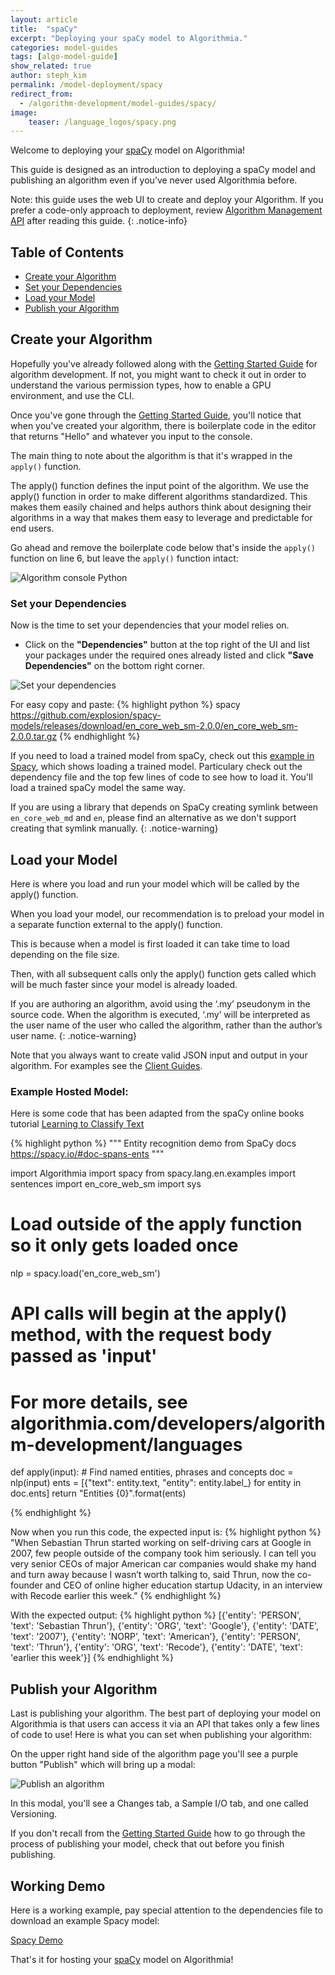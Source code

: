 ```yaml
---
layout: article
title:  "spaCy"
excerpt: "Deploying your spaCy model to Algorithmia."
categories: model-guides
tags: [algo-model-guide]
show_related: true
author: steph_kim
permalink: /model-deployment/spacy
redirect_from:
  - /algorithm-development/model-guides/spacy/
image:
    teaser: /language_logos/spacy.png
---
```


Welcome to deploying your <a href="https://spacy.io/">spaCy</a> model on Algorithmia!

This guide is designed as an introduction to deploying a spaCy model and publishing an algorithm even if you’ve never used Algorithmia before.

Note: this guide uses the web UI to create and deploy your Algorithm. If you prefer a code-only approach to deployment, review [Algorithm Management API]({{site.baseurl}}/algorithm-development/algorithm-management-api) after reading this guide.
{: .notice-info}

## Table of Contents
* [Create your Algorithm](#create-your-algorithm)
* [Set your Dependencies](#set-your-dependencies)
* [Load your Model](#load-your-model)
* [Publish your Algorithm](#publish-your-algorithm)


## Create your Algorithm
Hopefully you've already followed along with the <a href="{{site.baseurl}}/algorithm-development/algorithm-basics/your-first-algo">Getting Started Guide</a> for algorithm development. If not, you might want to check it out in order to understand the various permission types, how to enable a GPU environment, and use the CLI.

Once you've gone through the <a href="{{site.baseurl}}/algorithm-development/algorithm-basics/your-first-algo">Getting Started Guide</a>, you'll notice that when you've created your algorithm, there is boilerplate code in the editor that returns "Hello" and whatever you input to the console.

The main thing to note about the algorithm is that it's wrapped in the `apply()` function.

The apply() function defines the input point of the algorithm. We use the apply() function in order to make different algorithms standardized. This makes them easily chained and helps authors think about designing their algorithms in a way that makes them easy to leverage and predictable for end users.

Go ahead and remove the boilerplate code below that's inside the `apply()` function on line 6, but leave the `apply()` function intact:

<img src="{{site.cdnurl}}{{site.baseurl}}/images/post_images/algo_dev_lang/algorithm_console_python.png" alt="Algorithm console Python" class="screenshot">

### Set your Dependencies
Now is the time to set your dependencies that your model relies on.

- Click on the **"Dependencies"** button at the top right of the UI and list your packages under the required ones already listed and click **"Save Dependencies"** on the bottom right corner.

<img src="{{site.cdnurl}}{{site.baseurl}}/images/post_images/model_hosting/spacy_dependencies.png" alt="Set your dependencies" class="screenshot img-md">

For easy copy and paste:
{% highlight python %}
spacy
https://github.com/explosion/spacy-models/releases/download/en_core_web_sm-2.0.0/en_core_web_sm-2.0.0.tar.gz
{% endhighlight %}

If you need to load a trained model from spaCy, check out this <a href="https://algorithmia.com/algorithms/demo/spacydemo">example in Spacy</a>, which shows loading a trained model. Particulary check out the dependency file and the top few lines of code to see how to load it. You'll load a trained spaCy model the same way.

If you are using a library that depends on SpaCy creating symlink between `en_core_web_md` and `en`, please find an alternative as we don't support creating that symlink manually.
{: .notice-warning}

## Load your Model
Here is where you load and run your model which will be called by the apply() function.

When you load your model, our recommendation is to preload your model in a separate function external to the apply() function.

This is because when a model is first loaded it can take time to load depending on the file size.

Then, with all subsequent calls only the apply() function gets called which will be much faster since your model is already loaded.

If you are authoring an algorithm, avoid using the ‘.my’ pseudonym in the source code. When the algorithm is executed, ‘.my’ will be interpreted as the user name of the user who called the algorithm, rather than the author’s user name.
{: .notice-warning}

Note that you always want to create valid JSON input and output in your algorithm. For examples see the <a href="/algorithm-development/languages/python/#io-for-your-algorithms">Client Guides</a>.

### Example Hosted Model:

Here is some code that has been adapted from the spaCy online books tutorial <a href="http://www.spaCy.org/book/ch06.html">Learning to Classify Text</a>

{% highlight python %}
"""
Entity recognition demo from SpaCy docs
https://spacy.io/#doc-spans-ents
"""

import Algorithmia
import spacy
from spacy.lang.en.examples import sentences
import en_core_web_sm
import sys

# Load outside of the apply function so it only gets loaded once
nlp = spacy.load('en_core_web_sm')


# API calls will begin at the apply() method, with the request body passed as 'input'
# For more details, see algorithmia.com/developers/algorithm-development/languages
def apply(input):
    # Find named entities, phrases and concepts
    doc = nlp(input)
    ents = [{"text": entity.text, "entity": entity.label_} for entity in doc.ents]
    return "Entities {0}".format(ents)


{% endhighlight %}

Now when you run this code, the expected input is:
{% highlight python %}
"When Sebastian Thrun started working on self-driving cars at Google in 2007, few people outside of the company took him seriously. I can tell you very senior CEOs of major American car companies would shake my hand and turn away because I wasn’t worth talking to, said Thrun, now the co-founder and CEO of online higher education startup Udacity, in an interview with Recode earlier this week."
{% endhighlight %}

With the expected output:
{% highlight python %}
[{'entity': 'PERSON', 'text': 'Sebastian Thrun'}, {'entity': 'ORG', 'text': 'Google'}, {'entity': 'DATE', 'text': '2007'}, {'entity': 'NORP', 'text': 'American'}, {'entity': 'PERSON', 'text': 'Thrun'}, {'entity': 'ORG', 'text': 'Recode'}, {'entity': 'DATE', 'text': 'earlier this week'}]
{% endhighlight %}


## Publish your Algorithm
Last is publishing your algorithm. The best part of deploying your model on Algorithmia is that users can access it via an API that takes only a few lines of code to use! Here is what you can set when publishing your algorithm:

On the upper right hand side of the algorithm page you'll see a purple button "Publish" which will bring up a modal:

<img src="{{site.cdnurl}}{{site.baseurl}}/images/post_images/algo_dev_lang/publish_algorithm.png" alt="Publish an algorithm" class="screenshot img-sm">

In this modal, you'll see a Changes tab, a Sample I/O tab, and one called Versioning.

If you don't recall from the <a href="{{site.baseurl}}/algorithm-development/algorithm-basics/your-first-algo">Getting Started Guide</a> how to go through the process of publishing your model, check that out before you finish publishing.

## Working Demo

Here is a working example, pay special attention to the dependencies file to download an example Spacy model:

<a href="https://algorithmia.com/algorithms/demo/spacydemo">Spacy Demo</a>

That's it for hosting your <a href="http://www.spaCy.org/">spaCy</a> model on Algorithmia!



